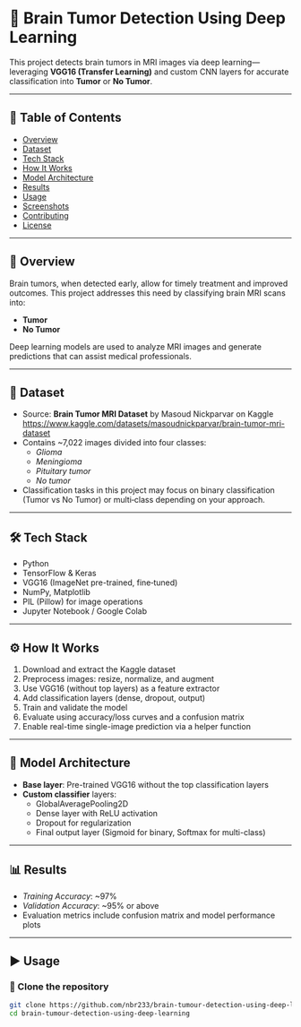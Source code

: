 # 🧠 Brain Tumor Detection Using Deep Learning

This project detects brain tumors in MRI images via deep learning—leveraging **VGG16 (Transfer Learning)** and custom CNN layers for accurate classification into **Tumor** or **No Tumor**.

---

## 📌 Table of Contents
- [Overview](#overview)
- [Dataset](#dataset)
- [Tech Stack](#tech-stack)
- [How It Works](#how-it-works)
- [Model Architecture](#model-architecture)
- [Results](#results)
- [Usage](#usage)
- [Screenshots](#screenshots)
- [Contributing](#contributing)
- [License](#license)

---

## 📝 Overview
Brain tumors, when detected early, allow for timely treatment and improved outcomes. This project addresses this need by classifying brain MRI scans into:
- **Tumor**
- **No Tumor**

Deep learning models are used to analyze MRI images and generate predictions that can assist medical professionals.

---

## 📁 Dataset
- Source: **Brain Tumor MRI Dataset** by Masoud Nickparvar on Kaggle  
  https://www.kaggle.com/datasets/masoudnickparvar/brain-tumor-mri-dataset 
- Contains ~7,022 images divided into four classes:  
  - *Glioma*  
  - *Meningioma*  
  - *Pituitary tumor*  
  - *No tumor*  
- Classification tasks in this project may focus on binary classification (Tumor vs No Tumor) or multi‑class depending on your approach.

---

## 🛠️ Tech Stack
- Python  
- TensorFlow & Keras  
- VGG16 (ImageNet pre-trained, fine‑tuned)  
- NumPy, Matplotlib  
- PIL (Pillow) for image operations  
- Jupyter Notebook / Google Colab

---

## ⚙️ How It Works
1. Download and extract the Kaggle dataset  
2. Preprocess images: resize, normalize, and augment  
3. Use VGG16 (without top layers) as a feature extractor  
4. Add classification layers (dense, dropout, output)  
5. Train and validate the model  
6. Evaluate using accuracy/loss curves and a confusion matrix  
7. Enable real-time single-image prediction via a helper function

---

## 🧠 Model Architecture
- **Base layer**: Pre-trained VGG16 without the top classification layers  
- **Custom classifier** layers:
  - GlobalAveragePooling2D  
  - Dense layer with ReLU activation  
  - Dropout for regularization  
  - Final output layer (Sigmoid for binary, Softmax for multi-class)

---

## 📊 Results
- *Training Accuracy*: ~97%  
- *Validation Accuracy*: ~95% or above  
- Evaluation metrics include confusion matrix and model performance plots  



---

## ▶️ Usage

### 🔧 Clone the repository
```bash
git clone https://github.com/nbr233/brain-tumour-detection-using-deep-learning.git
cd brain-tumour-detection-using-deep-learning
